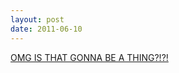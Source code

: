 ```yaml
---
layout: post
date: 2011-06-10
---
```


[OMG IS THAT GONNA BE A THING?!?!](https://discoverhalifaxns.com/halifax-citadel-noon-gun/)
